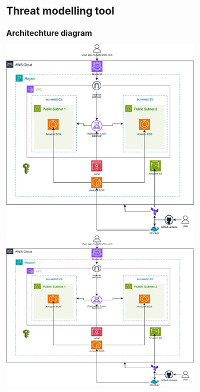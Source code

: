 # Threat modelling tool

##  Architechture diagram

<p align="center">
  <img src="threatapp.jpg" alt="architechtural diagram"/>
  <img src="threatapp-copy.jpg" alt="architechtural diagram"/>
</p>